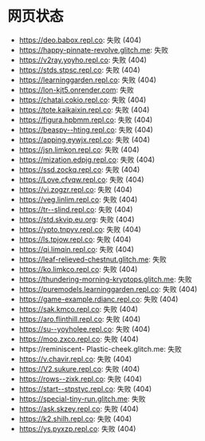 # 网页状态
- https://deo.babox.repl.co: 失败 (404)
- https://happy-pinnate-revolve.glitch.me: 失败
- https://v2ray.yoyho.repl.co: 失败 (404)
- https://stds.stpsc.repl.co: 失败 (404)
- https://learninggarden.repl.co: 失败 (404)
- https://lon-kjt5.onrender.com: 失败
- https://chatai.cokio.repl.co: 失败 (404)
- https://tote.kaikaixin.repl.co: 失败 (404)
- https://figura.hpbmm.repl.co: 失败 (404)
- https://beaspy--hting.repl.co: 失败 (404)
- https://apping.eywjx.repl.co: 失败 (404)
- https://jsn.limkon.repl.co: 失败 (404)
- https://mization.edpjg.repl.co: 失败 (404)
- https://ssd.zockq.repl.co: 失败 (404)
- https://Love.cfvqw.repl.co: 失败 (404)
- https://vi.zogzr.repl.co: 失败 (404)
- https://veg.linlim.repl.co: 失败 (404)
- https://tr--slind.repl.co: 失败 (404)
- https://std.skvip.eu.org: 失败 (404)
- https://ypto.tnpyv.repl.co: 失败 (404)
- https://ls.tpjow.repl.co: 失败 (404)
- https://qi.limqin.repl.co: 失败 (404)
- https://leaf-relieved-chestnut.glitch.me: 失败
- https://ko.limkco.repl.co: 失败 (404)
- https://thundering-morning-kryptops.glitch.me: 失败
- https://puremodels.learninggarden.repl.co: 失败 (404)
- https://game-example.rdianc.repl.co: 失败 (404)
- https://sak.kmco.repl.co: 失败 (404)
- https://aro.flinthill.repl.co: 失败 (404)
- https://su--yoyholee.repl.co: 失败 (404)
- https://moo.zxco.repl.co: 失败 (404)
- https://reminiscent- Plastic-cheek.glitch.me: 失败
- https://v.chavir.repl.co: 失败 (404)
- https://V2.sukure.repl.co: 失败 (404)
- https://rows--zixk.repl.co: 失败 (404)
- https://start--stpstyc.repl.co: 失败 (404)
- https://special-tiny-run.glitch.me: 失败
- https://ask.skzey.repl.co: 失败 (404)
- https://k2.shilh.repl.co: 失败 (404)
- https://ys.pyxzp.repl.co: 失败 (404)
